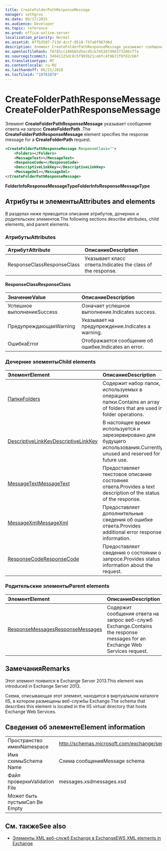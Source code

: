 ```yaml
---
title: CreateFolderPathResponseMessage
manager: sethgros
ms.date: 09/17/2015
ms.audience: Developer
ms.topic: reference
ms.prod: office-online-server
localization_priority: Normal
ms.assetid: 0f7b3507-713d-4ccf-8518-75fa6f967d6d
description: Элемент CreateFolderPathResponseMessage указывает сообщение ответа на запрос CreateFolderPath.
ms.openlocfilehash: f8f85cc246bb5d5ecd5cb745267d9d373286cf7a
ms.sourcegitcommit: 34041125dc8c5f993b21cebfc4f8b72f0fd2cb6f
ms.translationtype: MT
ms.contentlocale: ru-RU
ms.lasthandoff: 06/25/2018
ms.locfileid: "19761878"
---
```

# <a name="createfolderpathresponsemessage"></a><span data-ttu-id="db245-103">CreateFolderPathResponseMessage</span><span class="sxs-lookup"><span data-stu-id="db245-103">CreateFolderPathResponseMessage</span></span>

<span data-ttu-id="db245-104">Элемент **CreateFolderPathResponseMessage** указывает сообщение ответа на запрос **CreateFolderPath** .</span><span class="sxs-lookup"><span data-stu-id="db245-104">The **CreateFolderPathResponseMessage** element specifies the response message for a **CreateFolderPath** request.</span></span> 
  
```XML
<CreateFolderPathResponseMessage ResponseClass="">
    <Folders></Folders>
    <MessageText></MessageText>
    <ResponseCode></ResponseCode>
    <DescriptiveLinkKey></DescriptiveLinkKey>
    <MessageXml></MessageXml>
</CreateFolderPathResponseMessage>
```

 <span data-ttu-id="db245-105">**FolderInfoResponseMessageType**</span><span class="sxs-lookup"><span data-stu-id="db245-105">**FolderInfoResponseMessageType**</span></span>
## <a name="attributes-and-elements"></a><span data-ttu-id="db245-106">Атрибуты и элементы</span><span class="sxs-lookup"><span data-stu-id="db245-106">Attributes and elements</span></span>

<span data-ttu-id="db245-107">В разделах ниже приводится описание атрибутов, дочерних и родительских элементов.</span><span class="sxs-lookup"><span data-stu-id="db245-107">The following sections describe attributes, child elements, and parent elements.</span></span>
  
### <a name="attributes"></a><span data-ttu-id="db245-108">Атрибуты</span><span class="sxs-lookup"><span data-stu-id="db245-108">Attributes</span></span>

|<span data-ttu-id="db245-109">**Атрибут**</span><span class="sxs-lookup"><span data-stu-id="db245-109">**Attribute**</span></span>|<span data-ttu-id="db245-110">**Описание**</span><span class="sxs-lookup"><span data-stu-id="db245-110">**Description**</span></span>|
|:-----|:-----|
|<span data-ttu-id="db245-111">ResponseClass</span><span class="sxs-lookup"><span data-stu-id="db245-111">ResponseClass</span></span>  <br/> |<span data-ttu-id="db245-112">Указывает класс ответа.</span><span class="sxs-lookup"><span data-stu-id="db245-112">Indicates the class of the response.</span></span>  <br/> |
   
#### <a name="responseclass"></a><span data-ttu-id="db245-113">ResponseClass</span><span class="sxs-lookup"><span data-stu-id="db245-113">ResponseClass</span></span>

|<span data-ttu-id="db245-114">**Значение**</span><span class="sxs-lookup"><span data-stu-id="db245-114">**Value**</span></span>|<span data-ttu-id="db245-115">**Описание**</span><span class="sxs-lookup"><span data-stu-id="db245-115">**Description**</span></span>|
|:-----|:-----|
|<span data-ttu-id="db245-116">Успешное выполнение</span><span class="sxs-lookup"><span data-stu-id="db245-116">Success</span></span>  <br/> |<span data-ttu-id="db245-117">Означает успешное выполнение.</span><span class="sxs-lookup"><span data-stu-id="db245-117">Indicates success.</span></span>  <br/> |
|<span data-ttu-id="db245-118">Предупреждающая</span><span class="sxs-lookup"><span data-stu-id="db245-118">Warning</span></span>  <br/> |<span data-ttu-id="db245-119">Указывает на предупреждение.</span><span class="sxs-lookup"><span data-stu-id="db245-119">Indicates a warning.</span></span>  <br/> |
|<span data-ttu-id="db245-120">Ошибка</span><span class="sxs-lookup"><span data-stu-id="db245-120">Error</span></span>  <br/> |<span data-ttu-id="db245-121">Отображается сообщение об ошибке.</span><span class="sxs-lookup"><span data-stu-id="db245-121">Indicates an error.</span></span>  <br/> |
   
### <a name="child-elements"></a><span data-ttu-id="db245-122">Дочерние элементы</span><span class="sxs-lookup"><span data-stu-id="db245-122">Child elements</span></span>

|<span data-ttu-id="db245-123">**Элемент**</span><span class="sxs-lookup"><span data-stu-id="db245-123">**Element**</span></span>|<span data-ttu-id="db245-124">**Описание**</span><span class="sxs-lookup"><span data-stu-id="db245-124">**Description**</span></span>|
|:-----|:-----|
|[<span data-ttu-id="db245-125">Папки</span><span class="sxs-lookup"><span data-stu-id="db245-125">Folders</span></span>](folders-ex15websvcsotherref.md) <br/> |<span data-ttu-id="db245-126">Содержит набор папок, используемых в операциях папки.</span><span class="sxs-lookup"><span data-stu-id="db245-126">Contains an array of folders that are used in folder operations.</span></span>  <br/> |
|[<span data-ttu-id="db245-127">DescriptiveLinkKey</span><span class="sxs-lookup"><span data-stu-id="db245-127">DescriptiveLinkKey</span></span>](descriptivelinkkey.md) <br/> |<span data-ttu-id="db245-128">В настоящее время используется и зарезервировано для будущего использования.</span><span class="sxs-lookup"><span data-stu-id="db245-128">Currently unused and reserved for future use.</span></span>  <br/> |
|[<span data-ttu-id="db245-129">MessageText</span><span class="sxs-lookup"><span data-stu-id="db245-129">MessageText</span></span>](messagetext.md) <br/> |<span data-ttu-id="db245-130">Предоставляет текстовое описание состояния ответа.</span><span class="sxs-lookup"><span data-stu-id="db245-130">Provides a text description of the status of the response.</span></span>  <br/> |
|[<span data-ttu-id="db245-131">MessageXml</span><span class="sxs-lookup"><span data-stu-id="db245-131">MessageXml</span></span>](messagexml.md) <br/> |<span data-ttu-id="db245-132">Предоставляет дополнительные сведения об ошибке ответа.</span><span class="sxs-lookup"><span data-stu-id="db245-132">Provides additional error response information.</span></span>  <br/> |
|[<span data-ttu-id="db245-133">ResponseCode</span><span class="sxs-lookup"><span data-stu-id="db245-133">ResponseCode</span></span>](responsecode.md) <br/> |<span data-ttu-id="db245-134">Предоставляет сведения о состоянии о запросе.</span><span class="sxs-lookup"><span data-stu-id="db245-134">Provides status information about the request.</span></span>  <br/> |
   
### <a name="parent-elements"></a><span data-ttu-id="db245-135">Родительские элементы</span><span class="sxs-lookup"><span data-stu-id="db245-135">Parent elements</span></span>

|<span data-ttu-id="db245-136">**Элемент**</span><span class="sxs-lookup"><span data-stu-id="db245-136">**Element**</span></span>|<span data-ttu-id="db245-137">**Описание**</span><span class="sxs-lookup"><span data-stu-id="db245-137">**Description**</span></span>|
|:-----|:-----|
|[<span data-ttu-id="db245-138">ResponseMessages</span><span class="sxs-lookup"><span data-stu-id="db245-138">ResponseMessages</span></span>](responsemessages.md) <br/> |<span data-ttu-id="db245-139">Содержит сообщения ответа на запрос веб-служб Exchange.</span><span class="sxs-lookup"><span data-stu-id="db245-139">Contains the response messages for an Exchange Web Services request.</span></span>  <br/> |
   
## <a name="remarks"></a><span data-ttu-id="db245-140">Замечания</span><span class="sxs-lookup"><span data-stu-id="db245-140">Remarks</span></span>

<span data-ttu-id="db245-141">Этот элемент появился в Exchange Server 2013.</span><span class="sxs-lookup"><span data-stu-id="db245-141">This element was introduced in Exchange Server 2013.</span></span>
  
<span data-ttu-id="db245-142">Схема, описывающая этот элемент, находится в виртуальном каталоге IIS, в котором размещены веб-службы Exchange.</span><span class="sxs-lookup"><span data-stu-id="db245-142">The schema that describes this element is located in the IIS virtual directory that hosts Exchange Web Services.</span></span>
  
## <a name="element-information"></a><span data-ttu-id="db245-143">Сведения об элементе</span><span class="sxs-lookup"><span data-stu-id="db245-143">Element information</span></span>

|||
|:-----|:-----|
|<span data-ttu-id="db245-144">Пространство имен</span><span class="sxs-lookup"><span data-stu-id="db245-144">Namespace</span></span>  <br/> |http://schemas.microsoft.com/exchange/services/2006/messages  <br/> |
|<span data-ttu-id="db245-145">Имя схемы</span><span class="sxs-lookup"><span data-stu-id="db245-145">Schema Name</span></span>  <br/> |<span data-ttu-id="db245-146">Схема сообщения</span><span class="sxs-lookup"><span data-stu-id="db245-146">Message schema</span></span>  <br/> |
|<span data-ttu-id="db245-147">Файл проверки</span><span class="sxs-lookup"><span data-stu-id="db245-147">Validation File</span></span>  <br/> |<span data-ttu-id="db245-148">messages.xsd</span><span class="sxs-lookup"><span data-stu-id="db245-148">messages.xsd</span></span>  <br/> |
|<span data-ttu-id="db245-149">Может быть пустым</span><span class="sxs-lookup"><span data-stu-id="db245-149">Can Be Empty</span></span>  <br/> ||
   
## <a name="see-also"></a><span data-ttu-id="db245-150">См. также</span><span class="sxs-lookup"><span data-stu-id="db245-150">See also</span></span>

- [<span data-ttu-id="db245-151">Элементы XML веб-служб Exchange в Exchange</span><span class="sxs-lookup"><span data-stu-id="db245-151">EWS XML elements in Exchange</span></span>](ews-xml-elements-in-exchange.md)


